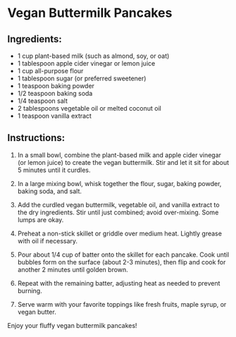 
# Vegan Buttermilk Pancakes  
  
## Ingredients:  
- 1 cup plant-based milk (such as almond, soy, or oat)  
- 1 tablespoon apple cider vinegar or lemon juice  
- 1 cup all-purpose flour  
- 1 tablespoon sugar (or preferred sweetener)  
- 1 teaspoon baking powder  
- 1/2 teaspoon baking soda  
- 1/4 teaspoon salt  
- 2 tablespoons vegetable oil or melted coconut oil  
- 1 teaspoon vanilla extract  
  
## Instructions:  
  
1. In a small bowl, combine the plant-based milk and apple cider vinegar (or lemon juice) to create the vegan buttermilk. Stir and let it sit for about 5 minutes until it curdles.  
  
2. In a large mixing bowl, whisk together the flour, sugar, baking powder, baking soda, and salt.  
  
3. Add the curdled vegan buttermilk, vegetable oil, and vanilla extract to the dry ingredients. Stir until just combined; avoid over-mixing. Some lumps are okay.  
  
4. Preheat a non-stick skillet or griddle over medium heat. Lightly grease with oil if necessary.  
  
5. Pour about 1/4 cup of batter onto the skillet for each pancake. Cook until bubbles form on the surface (about 2-3 minutes), then flip and cook for another 2 minutes until golden brown.  
  
6. Repeat with the remaining batter, adjusting heat as needed to prevent burning.  
  
7. Serve warm with your favorite toppings like fresh fruits, maple syrup, or vegan butter.  
  
Enjoy your fluffy vegan buttermilk pancakes!  

